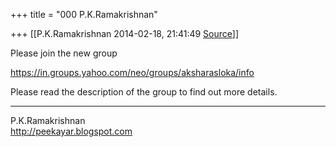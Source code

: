 +++
title = "000 P.K.Ramakrishnan"

+++
[[P.K.Ramakrishnan	2014-02-18, 21:41:49 [Source](https://groups.google.com/g/samskrita/c/vidv56aMVSQ)]]



Please join the new group

<https://in.groups.yahoo.com/neo/groups/aksharasloka/info>  

Please read the description of the group to find out more details.



-----------------------------------  
P.K.Ramakrishnan  
<http://peekayar.blogspot.com>

